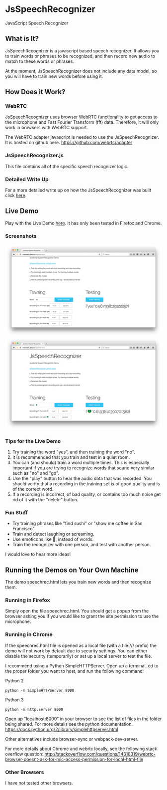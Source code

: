 # JsSpeechRecognizer
JavaScript Speech Recognizer

## What is It?
JsSpeechRecognizer is a javascript based speech recognizer. It allows you to train words or phrases to be recognized, and then record new audio to match to these words or phrases.

At the moment, JsSpeechRecognizer does not include any data model, so you will have to train new words before using it.

## How Does it Work?

### WebRTC
JsSpeechRecognizer uses browser WebRTC functionality to get access to the microphone and Fast Fourier Transform (fft) data. Therefore, it will only work in browsers with WebRTC support.

The WebRTC adapter javascript is needed to use the JsSpeechRecognizer. It is hosted on github here. https://github.com/webrtc/adapter

### JsSpeechRecognizer.js
This file contains all of the specific speech recognizer logic.

### Detailed Write Up
For a more detailed write up on how the JsSpeechRecognizer was built click [here](BuildingaSpeechRecognizerinJavaScript.md).

## Live Demo
Play with the Live Demo [here](https://dreamdom.github.io/speechrec.html). It has only been tested in Firefox and Chrome.

### Screenshots
![Yes No Screenshot](readme-images/screenshot-yes-no.png "Yes No Screenshot")
![Chicken Frog Screenshot](readme-images/screenshot-chicken-frog.png "Chicken Frog Screenshot")

### Tips for the Live Demo

1. Try training the word "yes", and then training the word "no".
2. It is recommended that you train and test in a quiet room.
3. You can (and should) train a word multiple times. This is especially important if you are trying to recognize words that sound very similar such as "no" and "go".
4. Use the "play" button to hear the audio data that was recorded. You should verify that a recording in the training set is of good quality and is of the correct word.
5. If a recording is incorrect, of bad quality, or contains too much noise get rid of it with the "delete" button.

### Fun Stuff

* Try training phrases like "find sushi" or "show me coffee in San Francisco"
* Train and detect laughing or screaming.
* Use emoticons like 🐔, instead of words.
* Train the recognizer with one person, and test with another person.

I would love to hear more ideas!

## Running the Demos on Your Own Machine
The demo speechrec.html lets you train new words and then recognize them.

### Running in Firefox
Simply open the file speechrec.html. You should get a popup from the browser asking you if you would like to grant the site permission to use the microphone.

### Running in Chrome
If the speechrec.html file is opened as a local file (with a file:/// prefix) the demo will not work by default due to security settings. You can either disable the security (temporarily) or set up a local server to test the file.

I recommend using a Python SimpleHTTPServer. Open up a terminal, cd to the proper folder you want to host, and run the following command:

Python 2
````shell
python -m SimpleHTTPServer 8000
````

Python 3
````shell
python -m http.server 8000
````

Open up "localhost:8000" in your browser to see the list of files in the folder being shared. For more details see the python documentation.
https://docs.python.org/2/library/simplehttpserver.html

Other alternatives include browser-sync or webpack-dev-server.

For more details about Chrome and webrtc locally, see the following stack overflow question:
http://stackoverflow.com/questions/14318319/webrtc-browser-doesnt-ask-for-mic-access-permission-for-local-html-file

### Other Browsers
I have not tested other browsers.
